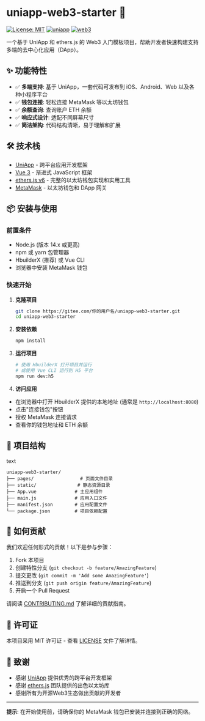 # uniapp-web3-starter 🚀

[![License: MIT](https://img.shields.io/badge/License-MIT-yellow.svg)](https://opensource.org/licenses/MIT)
[![uniapp](https://img.shields.io/badge/uni--app-framework-brightgreen)](https://uniapp.dcloud.net.cn/)
[![web3](https://img.shields.io/badge/Web3.js-ethers.js-blue)](https://docs.ethers.org/v6/)

一个基于 UniApp 和 ethers.js 的 Web3 入门模板项目，帮助开发者快速构建支持多端的去中心化应用（DApp）。

## ✨ 功能特性

- ✅ **多端支持**: 基于 UniApp，一套代码可发布到 iOS、Android、Web 以及各种小程序平台
- ✅ **钱包连接**: 轻松连接 MetaMask 等以太坊钱包
- ✅ **余额查询**: 查询账户 ETH 余额
- ✅ **响应式设计**: 适配不同屏幕尺寸
- ✅ **简洁架构**: 代码结构清晰，易于理解和扩展

## 🛠 技术栈

- [UniApp](https://uniapp.dcloud.net.cn/) - 跨平台应用开发框架
- [Vue 3](https://v3.vuejs.org/) - 渐进式 JavaScript 框架
- [ethers.js v6](https://docs.ethers.org/v6/) - 完整的以太坊钱包实现和实用工具
- [MetaMask](https://metamask.io/) - 以太坊钱包和 DApp 网关

## 📦 安装与使用

### 前置条件

- Node.js (版本 14.x 或更高)
- npm 或 yarn 包管理器
- HbuilderX (推荐) 或 Vue CLI
- 浏览器中安装 MetaMask 钱包

### 快速开始

1. **克隆项目**
   ```bash
   git clone https://gitee.com/你的用户名/uniapp-web3-starter.git
   cd uniapp-web3-starter
   
2. **安装依赖**
   ```bash
   npm install
   
3. **运行项目**
   ```bash
   # 使用 HbuilderX 打开项目并运行
   # 或使用 Vue CLI 运行到 H5 平台
   npm run dev:h5
   ```
4. **访问应用**

- 在浏览器中打开 HbuilderX 提供的本地地址 (通常是 `http://localhost:8080`)
- 点击"连接钱包"按钮
- 授权 MetaMask 连接请求
- 查看你的钱包地址和 ETH 余额

## 🎯 项目结构

text

```
uniapp-web3-starter/
├── pages/                 # 页面文件目录
├── static/               # 静态资源目录
├── App.vue              # 主应用组件
├── main.js              # 应用入口文件
├── manifest.json        # 应用配置文件
└── package.json         # 项目依赖配置
```



## 🤝 如何贡献

我们欢迎任何形式的贡献！以下是参与步骤：

1. Fork 本项目
2. 创建特性分支 (`git checkout -b feature/AmazingFeature`)
3. 提交更改 (`git commit -m 'Add some AmazingFeature'`)
4. 推送到分支 (`git push origin feature/AmazingFeature`)
5. 开启一个 Pull Request

请阅读 [CONTRIBUTING.md](contributing.md) 了解详细的贡献指南。

## 📄 许可证

本项目采用 MIT 许可证 - 查看 [LICENSE](https://license/) 文件了解详情。

## 🙏 致谢

- 感谢 [UniApp](https://uniapp.dcloud.net.cn/) 提供优秀的跨平台开发框架
- 感谢 [ethers.js](https://docs.ethers.org/v6/) 团队提供的出色以太坊库
- 感谢所有为开源Web3生态做出贡献的开发者

------

**提示**: 在开始使用前，请确保你的 MetaMask 钱包已安装并连接到正确的网络。
